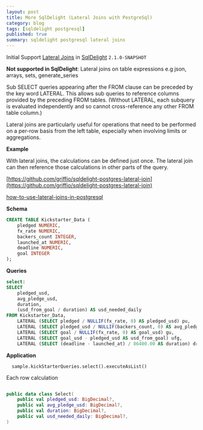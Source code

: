 ```yaml
---
layout: post
title: More SqlDelight (Lateral Joins with PostgreSql)
category: blog
tags: [sqldelight postgresql] 
published: true
summary: sqldelight postgresql lateral joins 
---
```


Initial Support [Lateral Joins](https://www.postgresql.org/docs/current/queries-table-expressions.html#QUERIES-LATERAL) in [SqlDelight](https://sqldelight.github.io/sqldelight/2.0.2/) `2.1.0-SNAPSHOT`

**Not supported in SqlDelight**: Lateral joins on table expressions e.g json, arrays, sets, generate_series

Sub SELECT queries appearing after the FROM clause can be preceded by the key word LATERAL. This allows sub queries to reference columns provided by the preceding FROM tables.
(Without LATERAL, each subquery is evaluated independently and so cannot cross-reference any other FROM table column.)

Lateral joins are particularly useful for operations that need to be performed on a per-row basis from the left table, especially when involving limits or aggregations.

**Example**

With lateral joins, the calculations can be defined just once. The lateral join can then reference those calculations in other parts of the query.

[https://github.com/griffio/sqldelight-postgres-lateral-join](https://github.com/griffio/sqldelight-postgres-lateral-join)

[how-to-use-lateral-joins-in-postgresql](https://popsql.com/learn-sql/postgresql/how-to-use-lateral-joins-in-postgresql)

**Schema**

```sql
CREATE TABLE Kickstarter_Data (
    pledged NUMERIC,
    fx_rate NUMERIC,
    backers_count INTEGER,
    launched_at NUMERIC,
    deadline NUMERIC,
    goal INTEGER
);
```

**Queries**

```sql
select:
SELECT
    pledged_usd,
    avg_pledge_usd,
    duration,
    (usd_from_goal / duration) AS usd_needed_daily
FROM Kickstarter_Data,
    LATERAL (SELECT pledged / NULLIF(fx_rate, 0) AS pledged_usd) pu,
    LATERAL (SELECT pledged_usd / NULLIF(backers_count, 0) AS avg_pledge_usd) apu,
    LATERAL (SELECT goal / NULLIF(fx_rate, 0) AS goal_usd) gu,
    LATERAL (SELECT goal_usd - pledged_usd AS usd_from_goal) ufg,
    LATERAL (SELECT (deadline - launched_at) / 86400.00 AS duration) dr;
```

**Application**

```
  sample.kickStarterQueries.select().executeAsList()
```

Each row calculation

```kotlin

public data class Select(
    public val pledged_usd: BigDecimal?,
    public val avg_pledge_usd: BigDecimal?,
    public val duration: BigDecimal?,
    public val usd_needed_daily: BigDecimal?,
)
```

